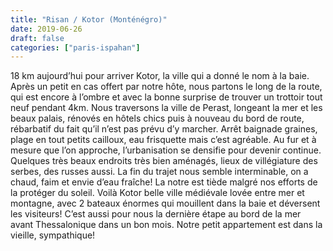 ```yaml
---
title: "Risan / Kotor (Monténégro)"
date: 2019-06-26
draft: false
categories: ["paris-ispahan"]
---
```


18 km aujourd’hui pour arriver Kotor, la ville qui a donné le nom à la baie. Après un petit en cas offert par notre hôte, nous partons le long de la route, qui est encore à l’ombre et avec la bonne surprise de trouver un trottoir tout neuf pendant 4km. Nous traversons la ville de Perast, longeant la mer et les beaux palais, rénovés en hôtels chics puis à nouveau du bord de route, rébarbatif du fait qu’il n’est pas prévu d’y marcher. Arrêt baignade graines, plage en tout petits cailloux, eau frisquette mais c’est agréable. Au fur et à mesure que l’on approche, l’urbanisation se densifie pour devenir continue. Quelques très beaux endroits très bien aménagés, lieux de villégiature des serbes, des russes aussi. La fin du trajet nous semble interminable, on a chaud, faim et envie d’eau fraîche! La notre est tiède malgré nos efforts de la protéger du soleil.
Voilà Kotor belle ville médiévale lovée entre mer et montagne, avec 2 bateaux énormes qui mouillent dans la baie et déversent les visiteurs! C’est aussi pour nous la dernière étape au bord de la mer avant Thessalonique dans un bon mois. Notre petit appartement est dans la vieille, sympathique!
